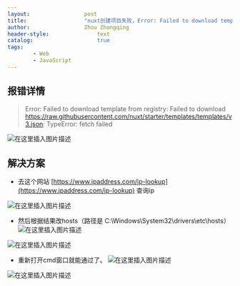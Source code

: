 ```yaml
---
layout:					post
title:					"nuxt创建项目失败，Error: Failed to download template from registry: Failed to download https://raw.githubus"
author:					Zhou Zhongqing
header-style:				text
catalog:					true
tags:
		- Web
		- JavaScript
---
```

## 报错详情
>Error: Failed to download template from registry: Failed to download https://raw.githubusercontent.com/nuxt/starter/templates/templates/v3.json: TypeError: fetch failed


![在这里插入图片描述](https://i-blog.csdnimg.cn/blog_migrate/547f5247c444b4c87899cf31f4a883a3.png)


## 解决方案

- 去这个网站 [https://www.ipaddress.com/ip-lookup](https://www.ipaddress.com/ip-lookup) 查询ip

![在这里插入图片描述](https://i-blog.csdnimg.cn/blog_migrate/47a928ecb87d4b32d075302141faab73.png)
- 然后根据结果改hosts（路径是 C:\Windows\System32\drivers\etc\hosts）
![在这里插入图片描述](https://i-blog.csdnimg.cn/blog_migrate/6f419069ee3f48315bb5f32246bc7d9f.png)

![在这里插入图片描述](https://i-blog.csdnimg.cn/blog_migrate/52c29e34021051d7f5dc7f8645bb25d2.png)
- 重新打开cmd窗口就能通过了。
![在这里插入图片描述](https://i-blog.csdnimg.cn/blog_migrate/7ab76700cb9f7306ddc147ab180f9e5c.png)

![在这里插入图片描述](https://i-blog.csdnimg.cn/blog_migrate/3e1a015b688eee5f48a59dc1bd7f276c.png)
